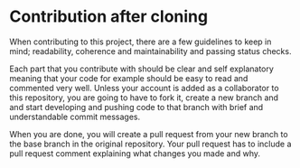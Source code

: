 # Contribution after cloning

When contributing to this project, there are a few guidelines to keep in mind; readability, coherence and maintainability and passing status checks. 

Each part that you contribute with should be clear and self explanatory meaning that your code for example should be easy to read and commented very well. 
Unless your account is added as a collaborator to this repository, you are going to have to fork it, create a new branch and  and start developing and pushing code to that branch with brief and understandable commit messages.

When you are done, you will create a pull request from your new branch to the base branch in the original repository. Your pull request has to include a pull request comment explaining what changes you made and why. 
